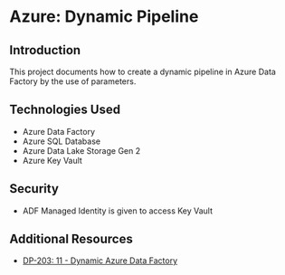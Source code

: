 # Azure: Dynamic Pipeline

## Introduction

This project documents how to create a dynamic pipeline in Azure Data Factory by the use of parameters. 

## Technologies Used

- Azure Data Factory
- Azure SQL Database
- Azure Data Lake Storage Gen 2
- Azure Key Vault

## Security

- ADF Managed Identity is given  to access Key Vault


## Additional Resources

- [DP-203: 11 - Dynamic Azure Data Factory](https://www.youtube.com/watch?v=BSQ8rRZUno0&list=PLuQSde7Xvu7DCRenR1otgxAplTtnzKO9e&index=12&ab_channel=TybulonAzure)
